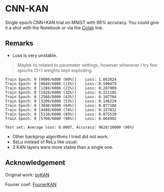 # CNN-KAN
Single epoch CNN+KAN trial on MNIST with 96% accuracy. You could give it a shot with the Notebook or via the [Colab](https://colab.research.google.com/drive/1eMnGUOYeoShR7n1KkLgTt985qtursDY6#scrollTo=QaUPxiJleN-D) link. 

## Remarks
* Loss is very unstable.
> Maybe its related to parameter settings, however whenever I try few epochs (3+) weights kept exploding.

```
Train Epoch: 0 [0000/6000 (00%)]	Loss: 1.662824
Train Epoch: 0 [0640/6000 (11%)]	Loss: 0.500479
Train Epoch: 0 [1280/6000 (21%)]	Loss: 0.287909
Train Epoch: 0 [1920/6000 (32%)]	Loss: 0.221105
Train Epoch: 0 [2560/6000 (43%)]	Loss: 0.107704
Train Epoch: 0 [3200/6000 (53%)]	Loss: 0.146229
Train Epoch: 0 [3840/6000 (64%)]	Loss: 0.077108
Train Epoch: 0 [4480/6000 (74%)]	Loss: 0.157832
Train Epoch: 0 [5120/6000 (85%)]	Loss: 0.075530
Train Epoch: 0 [5760/6000 (96%)]	Loss: 0.064992

Test set: Average loss: 0.0007, Accuracy: 9620/10000 (96%)
```

* Other backprop algorithms I tried did not work.
* SeLu instead of ReLu like usual.
* 2 KAN layers were more stable than a single one.

## Acknowledgement
Original work: [pyKAN](https://github.com/KindXiaoming/pykan)

Fourier coef:  [FourierKAN](https://github.com/GistNoesis/FourierKAN/)
